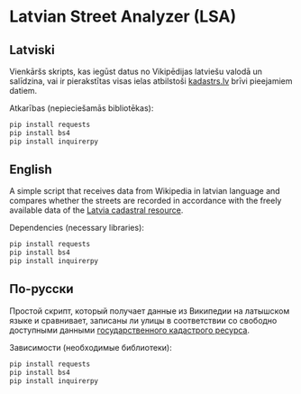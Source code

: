 # Latvian Street Analyzer (LSA)

## Latviski

Vienkāršs skripts, kas iegūst datus no Vikipēdijas latviešu valodā un salīdzina, vai ir pierakstītas visas ielas atbilstoši [kadastrs.lv](https://kadastrs.lv) brīvi pieejamiem datiem.

Atkarības (nepieciešamās bibliotēkas):
```bash
pip install requests
pip install bs4
pip install inquirerpy
```

## English

A simple script that receives data from Wikipedia in latvian language and compares whether the streets are recorded in accordance with the freely available data of the [Latvia cadastral resource](https://kadastrs.lv).

Dependencies (necessary libraries):
```bash
pip install requests
pip install bs4
pip install inquirerpy
```

## По-русски

Простой скрипт, который получает данные из Википедии на латышском языке и сравнивает, записаны ли улицы в соответствии со свободно доступными данными [государственного кадастрого ресурса](https://kadastrs.lv).

Зависимости (необходимые библиотеки):
```bash
pip install requests
pip install bs4
pip install inquirerpy
```